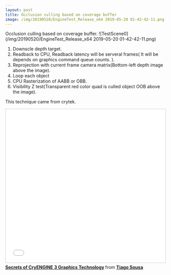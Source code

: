 ```yaml
---
layout: post
title: Occlusion culling based on coverage buffer
image: /img/20190520/EngineTest_Release_x64 2019-05-20 01-42-42-11.png
---
```

Occlusion culling based on coverage buffer.
![TestScene0](/img/20190520/EngineTest_Release_x64 2019-05-20 01-42-42-11.png)

1. Downscle depth target.
2. Readback to CPU, Readback latency will be serveral frames( It will be depends on graphics command queue counts. ). 
3. Reprojection with current frame camera matrix(Bottom-left depth image above the image).
4. Loop each object
1. CPU Rasterization of AABB or OBB.
2. Visibility Z test(Transparent red color quad is culled object OOB above the image).
  

This technique came from crytek. 
<iframe src="//www.slideshare.net/slideshow/embed_code/key/dHxTcN42kym1gV" width="595" height="485" frameborder="0" marginwidth="0" marginheight="0" scrolling="no" style="border:1px solid #CCC; border-width:1px; margin-bottom:5px; max-width: 100%;" allowfullscreen> </iframe> <div style="margin-bottom:5px"> <strong> <a href="//www.slideshare.net/TiagoAlexSousa/secrets-of-cryengine-3-graphics-technology" title="Secrets of CryENGINE 3 Graphics Technology" target="_blank">Secrets of CryENGINE 3 Graphics Technology</a> </strong> from <strong><a href="https://www.slideshare.net/TiagoAlexSousa" target="_blank">Tiago Sousa</a></strong> </div>





